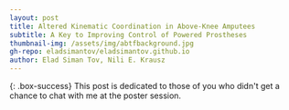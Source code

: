 ```yaml
---
layout: post
title: Altered Kinematic Coordination in Above-Knee Amputees
subtitle: A Key to Improving Control of Powered Prostheses
thumbnail-img: /assets/img/abtfbackground.jpg
gh-repo: eladsimantov/eladsimantov.github.io
author: Elad Siman Tov, Nili E. Krausz
---
```


{: .box-success}
This post is dedicated to those of you who didn't get a chance to chat with me at the poster session.
